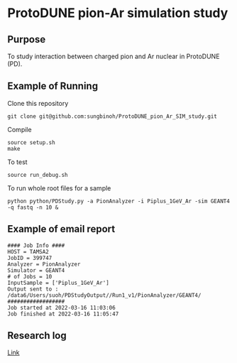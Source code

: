 # ProtoDUNE pion-Ar simulation study

## Purpose

To study interaction between charged pion and Ar nuclear in ProtoDUNE (PD).

## Example of Running

Clone this repository
```
git clone git@github.com:sungbinoh/ProtoDUNE_pion_Ar_SIM_study.git
```

Compile
```
source setup.sh
make
```

To test
```
source run_debug.sh
```

To run whole root files for a sample
```
python python/PDStudy.py -a PionAnalyzer -i Piplus_1GeV_Ar -sim GEANT4 -q fastq -n 10 &
```

## Example of email report
```
#### Job Info ####
HOST = TAMSA2
JobID = 399747
Analyzer = PionAnalyzer
Simulator = GEANT4
# of Jobs = 10
InputSample = ['Piplus_1GeV_Ar']
Output sent to : /data6/Users/suoh/PDStudyOutput//Run1_v1/PionAnalyzer/GEANT4/
##################
Job started at 2022-03-16 11:03:06
Job finished at 2022-03-16 11:05:47
```

## Research log

[Link](https://sungbinoh.github.io/ProtoDUNE_pion_Ar_SIM_study/)